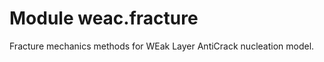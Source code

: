 Module weac.fracture
====================
Fracture mechanics methods for WEak Layer AntiCrack nucleation model.